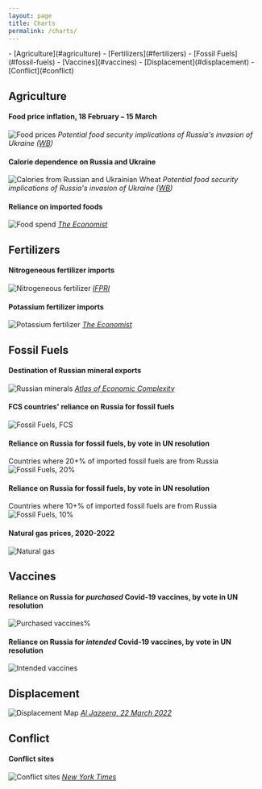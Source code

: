 ```yaml
---
layout: page
title: Charts
permalink: /charts/
---
```


<div class="toc" markdown="1">
- [Agriculture](#agriculture)
- [Fertilizers](#fertilizers)
- [Fossil Fuels](#fossil-fuels)
- [Vaccines](#vaccines)
- [Displacement](#displacement)
- [Conflict](#conflict)
</div>

## Agriculture

#### Food price inflation, 18 February – 15 March
![Food prices](assets/img/ppt-food-price.png)
*Potential food security implications of Russia's invasion of Ukraine ([WB](https://worldbankgroup-my.sharepoint.com/:p:/r/personal/bnotkin_worldbank_org/Documents/Attachments/Food%20security%20implications%20of%20Russia%27s%20invasion%20of%20Ukraine-MvN3.pptx?d=wdfc94fdfbb7f4756937f603ce12ff01d&csf=1&web=1&e=60YlJn))*

#### Calorie dependence on Russia and Ukraine
![Calories from Russian and Ukrainian Wheat](assets/img/ppt-calories.png)
*Potential food security implications of Russia's invasion of Ukraine ([WB](https://worldbankgroup-my.sharepoint.com/:p:/r/personal/bnotkin_worldbank_org/Documents/Attachments/Food%20security%20implications%20of%20Russia%27s%20invasion%20of%20Ukraine-MvN3.pptx?d=wdfc94fdfbb7f4756937f603ce12ff01d&csf=1&web=1&e=60YlJn))*

#### Reliance on imported foods
![Food spend](assets/img/food-spend.png)
*[The Economist](https://www.economist.com/finance-and-economics/2022/03/12/war-in-ukraine-will-cripple-global-food-markets)*

## Fertilizers

#### Nitrogeneous fertilizer imports
![Nitrogeneous fertilizer](assets/img/ifpri-nitrogeneous-fertilizer.png)
*[IFPRI](https://www.ifpri.org/blog/how-will-russias-invasion-ukraine-affect-global-food-security)*

#### Potassium fertilizer imports
![Potassium fertilizer](assets/img/ifpri-potassium-fertilizer.png)
*[The Economist](https://www.economist.com/finance-and-economics/2022/03/12/war-in-ukraine-will-cripple-global-food-markets)*

## Fossil Fuels

#### Destination of Russian mineral exports
![Russian minerals](assets/img/atlas-economic-complexity-russia-petroleum.png)
*[Atlas of Economic Complexity](https://atlas.cid.harvard.edu/explore?country=186&product=undefined&year=2019&productClass=HS&target=Product&partner=undefined&startYear=undefined)*

#### FCS countries' reliance on Russia for fossil fuels
![Fossil Fuels, FCS](assets/img/ff-fcs.png)

#### Reliance on Russia for fossil fuels, by vote in UN resolution
Countries where 20+% of imported fossil fuels are from Russia
![Fossil Fuels, 20%](assets/img/ff-vote-20pct.png)

#### Reliance on Russia for fossil fuels, by vote in UN resolution
Countries where 10+% of imported fossil fuels are from Russia
![Fossil Fuels, 10%](assets/img/ff-vote-10pct.png)

#### Natural gas prices, 2020-2022
![Natural gas](assets/img/ifpri-natural-gas.png)

## Vaccines
#### Reliance on Russia for *purchased* Covid-19 vaccines, by vote in UN resolution
![Purchased vaccines%](assets/img/vax-purchase.png)

#### Reliance on Russia for *intended* Covid-19 vaccines, by vote in UN resolution
![Intended vaccines](assets/img/vax-intended.png)

## Displacement
![Displacement Map](assets/img/displacement-al-jazeera.png)
*[Al Jazeera, 22 March 2022](https://www.aljazeera.com/news/2022/2/28/russia-ukraine-crisis-in-maps-and-charts-live-news-interactive)*

## Conflict
#### Conflict sites
![Conflict sites](assets/img/nyt-conflicts.png)
*[New York Times](https://www.nytimes.com/interactive/2022/world/europe/ukraine-maps.html)*